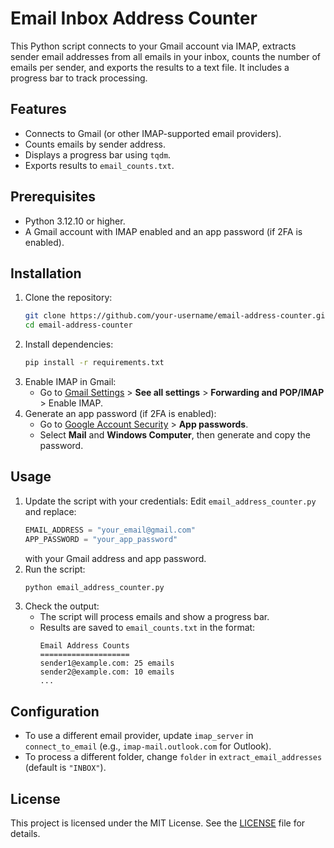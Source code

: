 # Email Inbox Address Counter

This Python script connects to your Gmail account via IMAP, extracts sender email addresses from all emails in your inbox, counts the number of emails per sender, and exports the results to a text file. It includes a progress bar to track processing.

## Features
- Connects to Gmail (or other IMAP-supported email providers).
- Counts emails by sender address.
- Displays a progress bar using `tqdm`.
- Exports results to `email_counts.txt`.

## Prerequisites
- Python 3.12.10 or higher.
- A Gmail account with IMAP enabled and an app password (if 2FA is enabled).

## Installation
1. Clone the repository:
   ```bash
   git clone https://github.com/your-username/email-address-counter.git
   cd email-address-counter
   ```
2. Install dependencies:
   ```bash
   pip install -r requirements.txt
   ```
3. Enable IMAP in Gmail:
   - Go to [Gmail Settings](https://mail.google.com/) > **See all settings** > **Forwarding and POP/IMAP** > Enable IMAP.
4. Generate an app password (if 2FA is enabled):
   - Go to [Google Account Security](https://myaccount.google.com/security) > **App passwords**.
   - Select **Mail** and **Windows Computer**, then generate and copy the password.

## Usage
1. Update the script with your credentials:
   Edit `email_address_counter.py` and replace:
   ```python
   EMAIL_ADDRESS = "your_email@gmail.com"
   APP_PASSWORD = "your_app_password"
   ```
   with your Gmail address and app password.
2. Run the script:
   ```bash
   python email_address_counter.py
   ```
3. Check the output:
   - The script will process emails and show a progress bar.
   - Results are saved to `email_counts.txt` in the format:
     ```
     Email Address Counts
     ====================
     sender1@example.com: 25 emails
     sender2@example.com: 10 emails
     ...
     ```

## Configuration
- To use a different email provider, update `imap_server` in `connect_to_email` (e.g., `imap-mail.outlook.com` for Outlook).
- To process a different folder, change `folder` in `extract_email_addresses` (default is `"INBOX"`).

## License
This project is licensed under the MIT License. See the [LICENSE](LICENSE) file for details.
